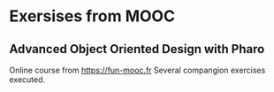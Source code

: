 # Exersises from MOOC
## Advanced Object Oriented Design with Pharo
Online course from https://fun-mooc.fr
Several compangion exercises executed.
